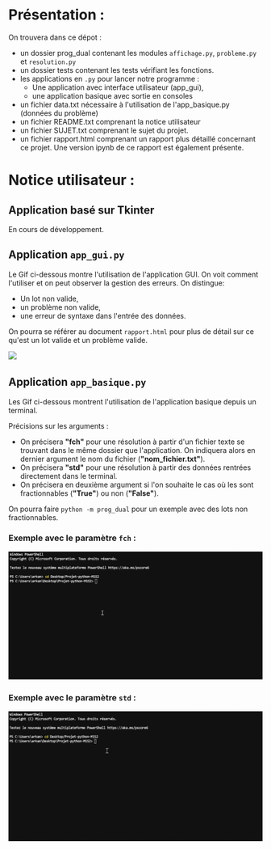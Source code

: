 # Présentation :

On trouvera dans ce dépot : 

- un dossier prog_dual contenant les modules `affichage.py`, `probleme.py` et `resolution.py` 
- un dossier tests contenant les tests vérifiant les fonctions.
- les applications en `.py` pour lancer notre programme :
    - Une application avec interface utilisateur (app_gui),
    - une application basique avec sortie en consoles
- un fichier data.txt nécessaire à l'utilisation de l'app_basique.py (données du problème)
- un fichier README.txt comprenant la notice utilisateur
- un fichier SUJET.txt comprenant le sujet du projet. 
- un fichier rapport.html comprenant un rapport plus détaillé concernant ce projet. Une version ipynb de ce rapport est également présente.  

# Notice utilisateur :

## Application basé sur Tkinter

En cours de développement.

## Application `app_gui.py`

Le Gif ci-dessous montre l'utilisation de l'application GUI.
On voit comment l'utiliser et on peut observer la gestion des erreurs. On distingue:
- Un lot non valide,
- un problème non valide,
- une erreur de syntaxe dans l'entrée des données.

On pourra se référer au document `rapport.html` pour plus de détail sur ce qu'est un lot valide et un problème valide.

<img src="img2.gif">

## Application `app_basique.py`

Les Gif ci-dessous montrent l'utilisation de l'application basique depuis un terminal. 

Précisions sur les arguments : 

- On précisera **"fch"** pour une résolution à partir d'un fichier texte se trouvant dans le même dossier que l'application. On indiquera alors en dernier argument le nom du fichier (**"nom_fichier.txt"**).
- On précisera **"std"** pour une résolution à partir des données rentrées directement dans le terminal.
- On précisera en deuxième argument si l'on souhaite le cas où les sont fractionnables (**"True"**) ou non (**"False"**). 

On pourra faire `python -m prog_dual` pour un exemple avec des lots non fractionnables.

### Exemple avec le paramètre `fch` :

<img src="img.gif">

### Exemple avec le paramètre `std` :

<img src="img1.gif">

